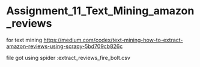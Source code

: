 # Assignment_11_Text_Mining_amazon_reviews

for text mining https://medium.com/codex/text-mining-how-to-extract-amazon-reviews-using-scrapy-5bd709cb826c

file got using spider :extract_reviews_fire_bolt.csv

      
